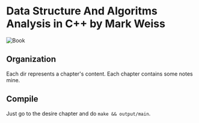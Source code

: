 # Data Structure And Algoritms Analysis in C++ by Mark Weiss 
![Book](https://www.pearson.com/store/medias/-bigcovers-0133404188.jpg-size-W370?context=bWFzdGVyfGltYWdlc3w1MzQxM3xpbWFnZS9qcGVnfHN5cy1tYXN0ZXIvaW1hZ2VzL2gzMi9oYzUvMTExMzc2NDc2MDc4MzgvYmlnY292ZXJzLzAxMzM0MDQxODguanBnX3NpemVfVzM3MHw3MzQ2OTllOTI5YzU0ZTViYTE2YTUzM2VmOGE5M2JlNzZjMTAyMzUwZTIwZDBhNzNiMmQwYWE3NTBmYjFiNDg4)
## Organization
Each dir represents a chapter's content. Each chapter contains some notes mine.

## Compile
Just go to the desire chapter and do `make && output/main`.
